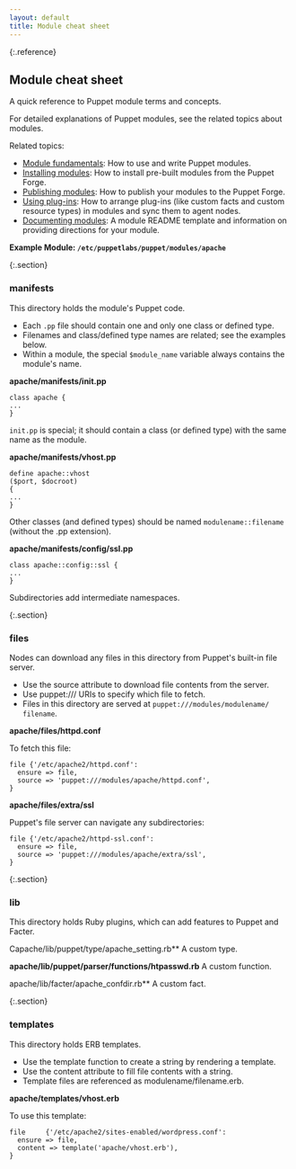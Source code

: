 ```yaml
---
layout: default
title: Module cheat sheet
---
```



[installing]: ./modules_installing.html
[fundamentals]: ./modules_fundamentals.html
[plugins]: ./plugins_in_modules.html
[publishing]: ./modules_publishing.html
[template]: ./READMEtemplate.txt
[forge]: https://forge.puppet.com/
[documentation]: ./modules_documentation.html

{:.reference}
## Module cheat sheet

A quick reference to Puppet module terms and concepts.

For detailed explanations of Puppet modules, see the related topics about modules.

Related topics:

* [Module fundamentals][fundamentals]: How to use and write Puppet modules.
* [Installing modules][installing]: How to install pre-built modules from the Puppet Forge.
* [Publishing modules][publishing]: How to publish your modules to the Puppet Forge.
* [Using plug-ins][plugins]: How to arrange plug-ins (like custom facts and custom resource types) in modules and sync them to agent nodes.
* [Documenting modules][documentation]: A module README template and information on providing directions for your module.

**Example Module: `/etc/puppetlabs/puppet/modules/apache`**

{:.section}
### manifests

This directory holds the module's Puppet code.

* Each `.pp` file should contain one and only one class or defined type.
* Filenames and class/defined type names are related; see the examples below.
* Within a module, the special `$module_name` variable always contains the module's name.

**apache/manifests/init.pp**

```
class apache {
...
}
```

`init.pp` is special; it should contain a class (or defined type) with the same name as the module.

**apache/manifests/vhost.pp**

```
define apache::vhost 
($port, $docroot) 
{
...
}
```

Other classes (and defined types) should be named
`modulename::filename` (without the .pp extension).


**apache/manifests/config/ssl.pp**

```
class apache::config::ssl {
...
}
```

Subdirectories add intermediate namespaces.

{:.section}
### files

Nodes can download any files in this directory from Puppet's built-in file server.

* Use the source attribute to download file contents from the server.
* Use puppet:/// URIs to specify which file to fetch.
* Files in this directory are served at `puppet:///modules/modulename/
filename`.


**apache/files/httpd.conf**

To fetch this file:

```
file {'/etc/apache2/httpd.conf':
  ensure => file,
  source => 'puppet:///modules/apache/httpd.conf',
}
```

**apache/files/extra/ssl**

Puppet's file server can navigate any subdirectories:

```
file {'/etc/apache2/httpd-ssl.conf':
  ensure => file,
  source => 'puppet:///modules/apache/extra/ssl',
}
```

{:.section}
### lib

This directory holds Ruby plugins, which can add features to Puppet and Facter.

Capache/lib/puppet/type/apache_setting.rb**
A custom type.

**apache/lib/puppet/parser/functions/htpasswd.rb**
A custom function.

apache/lib/facter/apache_confdir.rb**
A custom fact.

{:.section}
### templates

This directory holds ERB templates.

* Use the template function to create a string by rendering a template.
* Use the content attribute to fill file contents with a string.
* Template files are referenced as modulename/filename.erb.

**apache/templates/vhost.erb**

To use this template:

```
file     {'/etc/apache2/sites-enabled/wordpress.conf':
  ensure => file,
  content => template('apache/vhost.erb'),
}
```

